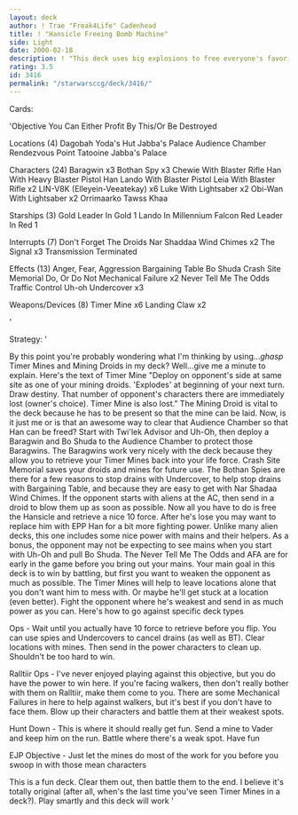 ```yaml
---
layout: deck
author: ! Trae "Freak4Life" Cadenhead
title: ! "Hansicle Freeing Bomb Machine"
side: Light
date: 2000-02-18
description: ! "This deck uses big explosions to free everyone's favorite smuggler...and then...lookout"
rating: 3.5
id: 3416
permalink: "/starwarsccg/deck/3416/"
---
```

Cards: 

'Objective
You Can Either Profit By This/Or Be Destroyed

Locations (4)
Dagobah Yoda's Hut
Jabba's Palace Audience Chamber
Rendezvous Point
Tatooine Jabba's Palace

Characters (24)
Baragwin  x3
Bothan Spy  x3
Chewie With Blaster Rifle
Han With Heavy Blaster Pistol
Han
Lando With Blaster Pistol
Leia With Blaster Rifle  x2
LIN-V8K (Elleyein-Veeatekay)  x6
Luke With Lightsaber  x2
Obi-Wan With Lightsaber  x2
Orrimaarko
Tawss Khaa

Starships (3)
Gold Leader In Gold 1
Lando In Millennium Falcon
Red Leader In Red 1

Interrupts (7)
Don't Forget The Droids
Nar Shaddaa Wind Chimes  x2
The Signal  x3
Transmission Terminated

Effects (13)
Anger, Fear, Aggression
Bargaining Table
Bo Shuda
Crash Site Memorial
Do, Or Do Not
Mechanical Failure  x2
Never Tell Me The Odds
Traffic Control
Uh-oh
Undercover  x3

Weapons/Devices (8)
Timer Mine  x6
Landing Claw  x2

'

Strategy: '

By this point you're probably wondering what I'm thinking by using...*ghasp* Timer Mines and Mining Droids in my deck? Well...give me a minute to explain. Here's the text of Timer Mine "Deploy on opponent's side at same site as one of your mining droids. 'Explodes' at beginning of your next turn. Draw destiny. That number of opponent's characters there are immediately lost (owner's choice). Timer Mine is also lost." The Mining Droid is vital to the deck because he has to be present so that the mine can be laid. Now, is it just me or is that an awesome way to clear that Audience Chamber so that Han can be freed? Start with Twi'lek Advisor and Uh-Oh, then deploy a Baragwin and Bo Shuda to the Audience Chamber to protect those Baragwins. The Baragwins work very nicely with the deck because they allow you to retrieve your Timer Mines back into your life force. Crash Site Memorial saves your droids and mines for future use. The Bothan Spies are there for a few reasons to stop drains with Undercover, to help stop drains with Bargaining Table, and because they are easy to get with Nar Shadaa Wind Chimes. If the opponent starts with aliens at the AC, then send in a droid to blow them up as soon as possible. Now all you have to do is free the Hansicle and retrieve a nice 10 force. After he's lose you may want to replace him with EPP Han for a bit more fighting power. Unlike many alien decks, this one includes some nice power with mains and their helpers. As a bonus, the opponent may not be expecting to see mains when you start with Uh-Oh and pull Bo Shuda. The Never Tell Me The Odds and AFA are for early in the game before you bring out your mains. Your main goal in this deck is to win by battling, but first you want to weaken the opponent as much as possible. The Timer Mines will help to leave locations alone that you don't want him to mess with. Or maybe he'll get stuck at a location (even better). Fight the opponent where he's weakest and send in as much power as you can. Here's how to go against specific deck types

Ops - Wait until you actually have 10 force to retrieve before you flip. You can use spies and Undercovers to cancel drains (as well as BT). Clear locations with mines. Then send in the power characters to clean up. Shouldn't be too hard to win.

Ralltiir Ops - I've never enjoyed playing against this objective, but you do have the power to win here. If you're facing walkers, then don't really bother with them on Ralltiir, make them come to you. There are some Mechanical Failures in here to help against walkers, but it's best if you don't have to face them. Blow up their characters and battle them at their weakest spots.

Hunt Down - This is where it should really get fun. Send a mine to Vader and keep him on the run. Battle where there's a weak spot. Have fun

EJP Objective - Just let the mines do most of the work for you before you swoop in with those mean characters

This is a fun deck. Clear them out, then battle them to the end. I believe it's totally original (after all, when's the last time you've seen Timer Mines in a deck?). Play smartly and this deck will work  '

